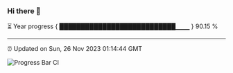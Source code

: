 ### Hi there 👋

⏳ Year progress { ███████████████████████████▁▁▁ } 90.15 %

---

⏰ Updated on Sun, 26 Nov 2023 01:14:44 GMT

![Progress Bar CI](https://github.com/liununu/liununu/workflows/Progress%20Bar%20CI/badge.svg)
